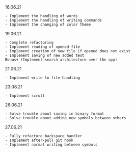 16.06.21

```
- Implement the handling of words
- Implement the handling of writing commands
- Implement the changing of color theme
```

19.06.21

```
- Complete refactoring
- Implement reading of opened file
- Implement creation of new file if opened does not exist
- Implement saving of new added text
Bonus+ (Implement search architecture over the app)
```

21.06.21

```
- Implement write to file handling
```

23.06.21

```
- Implement scroll 
```

26.06.21

```
- Solve trouble about saving in binary format
- Solve trouble about adding new symbols between others
```
27.06.21

```
- Fully refactore backspace handler
- Implement after-pull git hook
- Implement normal writing between symbols
```
